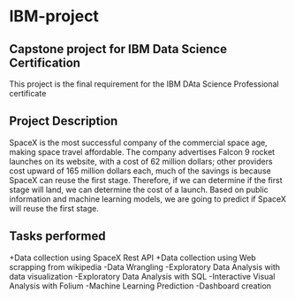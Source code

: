 # IBM-project
## Capstone project for IBM Data Science Certification
 This project is the final requirement for the IBM DAta Science Professional certificate


## Project Description
SpaceX is the most successful company of the commercial space age, making space travel affordable. The company advertises Falcon 9 rocket launches on its website, with a cost of 62 million dollars; other providers cost upward of 165 million dollars each, much of the savings is because SpaceX can reuse the first stage. Therefore, if we can determine if the first stage will land, we can determine the cost of a launch. Based on public information and machine learning models, we are going to predict if SpaceX will reuse the first stage.


## Tasks performed
+Data collection using SpaceX Rest API
+Data collection using Web scrapping from wikipedia
-Data Wrangling
-Exploratory Data Analysis with data visualization
-Exploratory Data Analysis with SQL
-Interactive Visual Analysis with Folium
-Machine Learning Prediction
-Dashboard creation  
